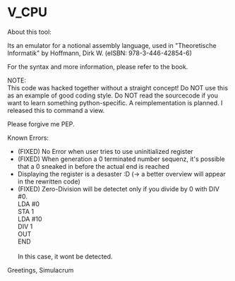 # V_CPU

About this tool:

Its an emulator for a notional assembly language, used in "Theoretische Informatik" by Hoffmann, Dirk W. (eISBN: 978-3-446-42854-6) 

For the syntax and more information, please refer to the book.

NOTE: </br>
This code was hacked together without a straight concept! Do NOT use this as an example of good coding style. Do NOT read the sourcecode if you want to learn something python-specific. A reimplementation is planned. I released this to command a view.
 
Please forgive me PEP.

Known Errors: </br>

- (FIXED) No Error when user tries to use uninitialized register
- (FIXED) When generation a 0 terminated number sequenz, it's possible that a 0 sneaked in before the actual end is reached
- Displaying the register is a desaster :D (-> a better overview will appear in the rewritten code)
- (FIXED) Zero-Division will be detectet only if you divide by 0 with DIV #0. </br>
LDA #0 </br>
STA 1 </br>
LDA #10 </br>
DIV 1</br>
OUT</br>
END</br></br>
In this case, it wont be detected.


Greetings,
Simulacrum
